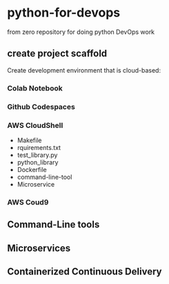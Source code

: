 # python-for-devops
from zero repository for doing python DevOps work

## create project scaffold

Create development environment that is cloud-based:
### Colab Notebook
### Github Codespaces
### AWS CloudShell
* Makefile
* rquirements.txt
* test_library.py
* python_library
* Dockerfile
* command-line-tool
* Microservice
### AWS Coud9

## Command-Line tools

## Microservices

## Containerized Continuous Delivery
